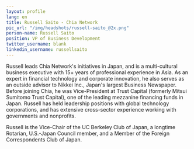 ```yaml
---
layout: profile
lang: en
title: Russell Saito - Chia Network
pic_url: "/img/headshots/russell-saito_@2x.png"
person-name: Russell Saito
position: VP of Business Development
twitter_username: blank
linkedin_username: russellsaito
---
```


Russell leads Chia Network's initiatives in Japan, and is a multi-cultural business executive with 15+ years of professional experience in Asia. As an expert in financial technology and corporate innovation, he also serves as an outside advisor to Nikkei Inc., Japan's largest Business Newspaper. Before joining Chia, he was Vice-President at Trust Capital (formerly Mitsui Sumitomo Trust Capital), one of the leading mezzanine financing funds in Japan. Russell has held leadership positions with global technology corporations, and has extensive cross-sector experience working with governments and nonprofits.

Russell is the Vice-Chair of the UC Berkeley Club of Japan, a longtime Rotarian, U.S.-Japan Council member, and a Member of the Foreign Correspondents Club of Japan.
